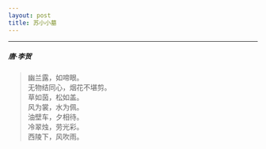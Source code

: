 ```yaml
---
layout: post
title: 苏小小墓
---
```

-----
#####  唐·李贺

> 幽兰露，如啼眼。  
> 无物结同心，烟花不堪剪。  
> 草如茵，松如盖。  
> 风为裳，水为佩。  
> 油壁车，夕相待。  
> 冷翠烛，劳光彩。  
> 西陵下，风吹雨。
